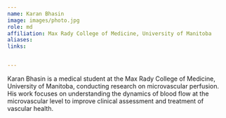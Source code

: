 ```yaml
---
name: Karan Bhasin
image: images/photo.jpg
role: md
affiliation: Max Rady College of Medicine, University of Manitoba
aliases:
links:


---
```


Karan Bhasin is a medical student at the Max Rady College of Medicine, University of Manitoba, conducting research on microvascular perfusion. His work focuses on understanding the dynamics of blood flow at the microvascular level to improve clinical assessment and treatment of vascular health. 